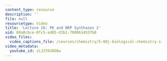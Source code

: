 ```yaml
---
content_type: resource
description: ''
file: null
resourcetype: Video
title: 'Lecture 16: PK and NRP Synthases 2'
uid: 60a8cbce-0fc5-ad85-d3b1-700061455fb0
video_files:
  video_captions_file: /courses/chemistry/5-08j-biological-chemistry-ii-spring-2016/lecture-recitation-videos/lecture-16-pk-and-nrp-synthases-2/zLJZY6VOO6w.vtt
video_metadata:
  youtube_id: zLJZY6VOO6w
---
```

